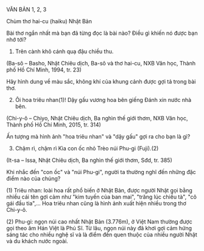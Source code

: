 VĂN BẢN 1, 2, 3

Chùm thơ hai-cu (haiku) Nhật Bản

Bài thơ ngắn nhất mà bạn đã từng đọc là bài nào? Điều gì khiến nó được bạn nhớ tới?

1. Trên cành khô
   cánh quạ đậu
   chiều thu.

(Ba-sô – Basho, Nhật Chiêu dịch, Ba-sô và thơ hai-cu,
NXB Văn học, Thành phố Hồ Chí Minh, 1994, tr. 23)

Hãy hình dung về màu sắc, không khí của khung cảnh được gợi tả trong bài thơ.

2. Ôi hoa triêu nhan(1)!
   Dậy gấu vương hoa bên giếng
   Đánh xin nước nhà bên.

(Chi-y-ô – Chiyo, Nhật Chiêu dịch, Ba nghìn thế giới thơm,
NXB Văn học, Thành phố Hồ Chí Minh, 2015, tr. 314)

Ấn tượng mà hình ảnh "hoa triêu nhan" và "dậy gấu" gợi ra cho bạn là gì?

3. Chậm rì, chậm rì
   Kìa con ốc nhỏ
   Trèo núi Phu-gi (Fuji).(2)

(It-sa – Issa, Nhật Chiêu dịch,
Ba nghìn thế giới thơm, Sđd, tr. 385)

Khi nhắc đến "con ốc" và "núi Phu-gi", người ta thường nghĩ đến những đặc điểm nào của chúng?

(1) Triêu nhan: loài hoa rất phổ biến ở Nhật Bản, được người Nhật gọi bằng nhiều cái tên gợi cảm như "kim tuyến của ban mai", "trăng lúc chiều tà", "cô gái đầu tia",... Hoa triêu nhan cũng là hình ảnh xuất hiện nhiều trong thơ Chi-y-ô.

(2) Phu-gi: ngọn núi cao nhất Nhật Bản (3.776m), ở Việt Nam thường được gọi theo âm Hán Việt là Phú Sĩ. Từ lâu, ngọn núi này đã khơi gợi cảm hứng sáng tác cho nhiều nghệ sĩ và là điểm đến quen thuộc của nhiều người Nhật và du khách nước ngoài.